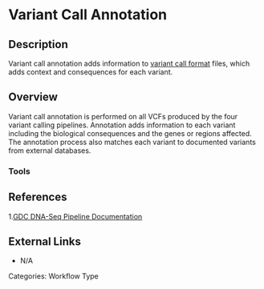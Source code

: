 # Variant Call Annotation #
## Description ##

Variant call annotation adds information to [variant call format](LINK) files, which adds context and consequences for each variant.

## Overview ##

Variant call annotation is performed on all VCFs produced by the four variant calling pipelines. Annotation adds information to each variant including the biological consequences and the genes or 
regions affected. The annotation process also matches each variant to documented variants from external databases. 

### Tools ###
## References ##
1.[GDC DNA-Seq Pipeline Documentation](https://docs.gdc.cancer.gov/Data/Bioinformatics_Pipelines/DNA_Seq_Variant_Calling_Pipeline/)

## External Links ##
* N/A

Categories: Workflow Type


